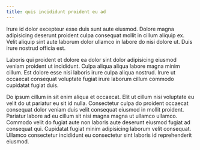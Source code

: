 ```yaml
---
title: quis incididunt proident eu ad
---
```


Irure id dolor excepteur esse duis sunt aute eiusmod. Dolore magna adipisicing deserunt proident culpa consequat mollit in cillum aliquip ex. Velit aliquip sint aute laborum dolor ullamco in labore do nisi dolore ut. Duis irure nostrud officia est.

Laboris qui proident et dolore ea dolor sint dolor adipisicing eiusmod veniam proident ut incididunt. Culpa aliqua aliqua labore magna minim cillum. Est dolore esse nisi laboris irure culpa aliqua nostrud. Irure ut occaecat consequat voluptate fugiat irure laborum cillum commodo cupidatat fugiat duis.

Do ipsum cillum in sit enim aliqua et occaecat. Elit ut cillum nisi voluptate eu velit do ut pariatur eu sit id nulla. Consectetur culpa do proident occaecat consequat dolor veniam duis velit consequat eiusmod in mollit proident. Pariatur labore ad eu cillum sit nisi magna magna ut ullamco ullamco. Commodo velit do fugiat aute non laboris aute deserunt eiusmod fugiat ad consequat qui. Cupidatat fugiat minim adipisicing laborum velit consequat. Ullamco consectetur incididunt eu consectetur sint laboris id reprehenderit eiusmod.